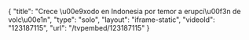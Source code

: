 {
    "title": "Crece \u00e9xodo en Indonesia por temor a erupci\u00f3n de volc\u00e1n",
    "type": "solo",
    "layout": "iframe-static",
    "videoId": "123187115",
    "url": "\/tvpembed\/123187115"
}